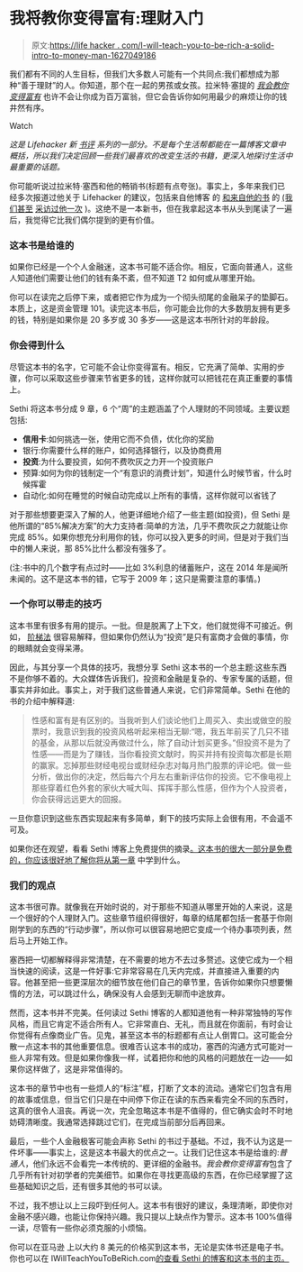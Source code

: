 # 我将教你变得富有:理财入门

> 原文:[https://life hacker . com/I-will-teach-you-to-be-rich-a-solid-intro-to-money-man-1627049186](https://lifehacker.com/i-will-teach-you-to-be-rich-a-solid-intro-to-money-man-1627049186)

我们都有不同的人生目标，但我们大多数人可能有一个共同点:我们都想成为那种“善于理财”的人。你知道，那个在一起的男孩或女孩。拉米特·塞提的 [*我会教你变得富有*](http://www.iwillteachyoutoberich.com/book/) 也许不会让你成为百万富翁，但它会告诉你如何用最少的麻烦让你的钱井然有序。

Watch

*这是 Lifehacker 新* [*书评*](http://lifehacker.com/book-reviews) *系列的一部分。不是每个生活帮都能在一篇博客文章中概括，所以我们决定回顾一些我们最喜欢的改变生活的书籍，更深入地探讨生活中最重要的话题。*

你可能听说过拉米特·塞西和他的畅销书(标题有点夸张)。事实上，多年来我们已经多次报道过他关于 Lifehacker 的建议，包括来自他博客 的 [和来自他的书](https://lifehacker.com/money-saving-phone-calls-what-to-say-if-you-miss-a-cre-1445816177) 的 [(我们甚至](http://twocents.lifehacker.com/use-the-ladder-method-to-make-investing-simpler-1625804066) [采访过他一次](http://lifehacker.com/ramit-sethi-on-getting-rich-and-automating-your-money-5180515) )。这绝不是一本新书，但在我拿起这本书从头到尾读了一遍后，我觉得它比我们偶尔提到的更有价值。

### 这本书是给谁的

如果你已经是一个个人金融迷，这本书可能不适合你。相反，它面向普通人，这些人知道他们需要让他们的钱有条不紊，但不知道 T2 如何或从哪里开始。

你可以在读完之后停下来，或者把它作为成为一个彻头彻尾的金融呆子的垫脚石。本质上，这是资金管理 101。读完这本书后，你可能会比你的大多数朋友拥有更多的钱，特别是如果你是 20 多岁或 30 多岁——这是这本书所针对的年龄段。

### 你会得到什么

尽管这本书的名字，它可能不会让你变得富有。相反，它充满了简单、实用的步骤，你可以采取这些步骤来节省更多的钱，这样你就可以把钱花在真正重要的事情上。

Sethi 将这本书分成 9 章，6 个“周”的主题涵盖了个人理财的不同领域。主要议题包括:

*   **信用卡**:如何挑选一张，使用它而不负债，优化你的奖励
*   银行:你需要什么样的账户，如何选择银行，以及协商费用
*   **投资**:为什么要投资，如何不费吹灰之力开一个投资账户
*   预算:如何为你的钱制定一个“有意识的消费计划”，知道什么时候节省，什么时候挥霍
*   自动化:如何在睡觉的时候自动完成以上所有的事情，这样你就可以省钱了

对于那些想要更深入了解的人，他更详细地介绍了一些主题(如投资)，但 Sethi 是他所谓的“85%解决方案”的大力支持者:简单的方法，几乎不费吹灰之力就能让你完成 85%。如果你想充分利用你的钱，你可以投入更多的时间，但是对于我们当中的懒人来说，那 85%比什么都没有强多了。

(注:书中的几个数字有点过时——比如 3%利息的储蓄账户，这在 2014 年是闻所未闻的。这不是这本书的错，它写于 2009 年；这只是需要注意的事情。)

### 一个你可以带走的技巧

这本书里有很多有用的提示。一批。但是脱离了上下文，他们就觉得不可接近。例如， [阶梯法](http://twocents.lifehacker.com/use-the-ladder-method-to-make-investing-simpler-1625804066) 很容易解释，但如果你仍然认为“投资”是只有富商才会做的事情，你的眼睛就会变得呆滞。

因此，与其分享一个具体的技巧，我想分享 Sethi 这本书的一个总主题:这些东西不是你够不着的。大众媒体告诉我们，投资和金融是复杂的、专家专属的话题，但事实并非如此。事实上，对于我们这些普通人来说，它们非常简单。Sethi 在他的书的介绍中解释道:

> 性感和富有是有区别的。当我听到人们谈论他们上周买入、卖出或做空的股票时，我意识到我的投资风格听起来相当无聊:“嗯，我五年前买了几只不错的基金，从那以后就没再做过什么，除了自动计划买更多。”但投资不是为了性感——而是为了赚钱，当你看投资文献时，购买并持有投资每次都是长期的赢家。忘掉那些财经电视台或财经杂志对每月热门股票的评论吧。做一些分析，做出你的决定，然后每六个月左右重新评估你的投资。它不像电视上那些穿着红色外套的家伙大喊大叫、挥挥手那么性感，但作为个人投资者，你会获得远远更大的回报。

一旦你意识到这些东西实现起来有多简单，剩下的技巧实际上会很有用，不会遥不可及。

如果你还在观望，看看 Sethi 博客上免费提供的摘录[。这本书的很大一部分是免费的，你应该很好地了解你将从第一章](http://www.iwillteachyoutoberich.com/book/excerpts/) 中学到什么。

### 我们的观点

这本书很可靠。就像我在开始时说的，对于那些不知道从哪里开始的人来说，这是一个很好的个人理财入门。这些章节组织得很好，每章的结尾都包括一套基于你刚刚学到的东西的“行动步骤”，所以你可以很容易地把它变成一个待办事项列表，然后马上开始工作。

塞西把一切都解释得非常清楚，在不需要的地方不去过多赘述。这使它成为一个相当快速的阅读，这是一件好事:它非常容易在几天内完成，并直接进入重要的内容。他甚至把一些更深层次的细节放在他们自己的章节里，告诉你如果你只想要懒惰的方法，可以跳过什么，确保没有人会感到无聊而中途放弃。

然而，这本书并不完美。任何读过 Sethi 博客的人都知道他有一种非常独特的写作风格，而且它肯定不适合所有人。它非常直白、无礼，而且就在你面前，有时会让你觉得有点像商业广告。见鬼，甚至这本书的标题都有点让人倒胃口。这可能会分散一点这本书的其他重要信息。很难否认这本书的成功，塞西的沟通方式可能对一些人非常有效。但是如果你像我一样，试着把你和他的风格的问题放在一边——如果你这样做了，这是非常值得的。

这本书的章节中也有一些烦人的“标注”框，打断了文本的流动。通常它们包含有用的故事或信息，但当它们只是在中间停下你正在读的东西来看完全不同的东西时，这真的很令人沮丧。再说一次，完全忽略这本书是不值得的，但它确实会时不时地妨碍清晰度。我通常选择跳过它们，在完成当前部分后再回来。

最后，一些个人金融极客可能会声称 Sethi 的书过于基础。不过，我不认为这是一件坏事——事实上，这是这本书最大的优点之一。让我们记住这本书是给谁的:*普通人*，他们永远不会看完一本传统的、更详细的金融书。*我会教你变得富有*包含了几乎所有针对初学者的完美细节。如果你在寻找更高级的东西，在你已经掌握了这些基础知识之后，还有很多其他的书可以读。

不过，我不想让以上三段吓到任何人。这本书有很好的建议，条理清晰，即使你对金融不感兴趣，也能让你保持兴趣。我只提以上缺点作为警示。这本书 100%值得一读，尽管有一些你必须克服的小烦恼。

你可以在亚马逊 上以大约 8 美元的价格买到这本书，无论是实体书还是电子书。你也可以在 IWillTeachYouToBeRich.com[的查看 Sethi 的博客和这本书的主页。](http://www.iwillteachyoutoberich.com/)